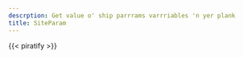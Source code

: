 ```yaml
---
descrption: Get value o' ship parrrams varrriables 'n yer plank
title: SiteParam
---
```

{{< piratify >}}